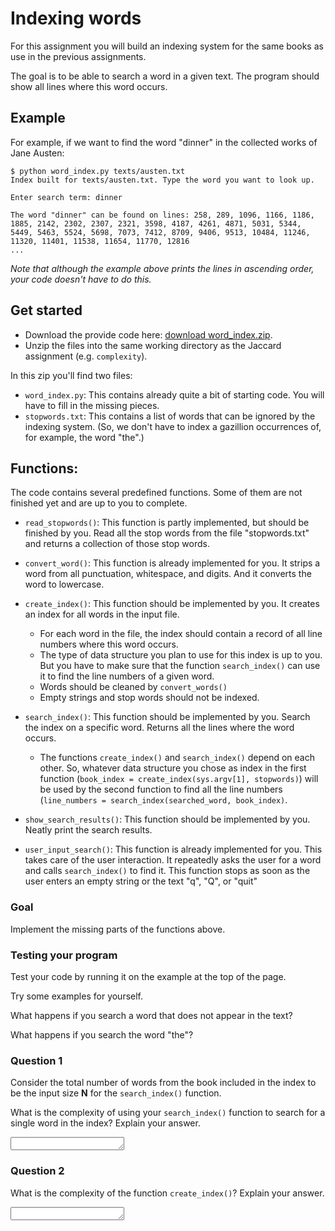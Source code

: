 # Indexing words
For this assignment you will build an indexing system for the same books as use in the previous assignments.

The goal is to be able to search a word in a given text. The program should show all lines where this word occurs.

## Example

For example, if we want to find the word "dinner" in the collected works of Jane Austen:

    $ python word_index.py texts/austen.txt
    Index built for texts/austen.txt. Type the word you want to look up.

    Enter search term: dinner

    The word "dinner" can be found on lines: 258, 289, 1096, 1166, 1186, 1885, 2142, 2302, 2307, 2321, 3598, 4187, 4261, 4871, 5031, 5344, 5449, 5463, 5524, 5698, 7073, 7412, 8709, 9406, 9513, 10484, 11246, 11320, 11401, 11538, 11654, 11770, 12816
    ...

*Note that although the example above prints the lines in ascending order, your code doesn't have to do this.*

## Get started

* Download the provide code here: [download word_index.zip](word_index.zip).
* Unzip the files into the same working directory as the Jaccard assignment (e.g. `complexity`).

In this zip you'll find two files:

- `word_index.py`: This contains already quite a bit of starting code. You will have to fill in the missing pieces.
- `stopwords.txt`: This contains a list of words that can be ignored by the indexing system. (So, we don't have to index a gazillion occurrences of, for example, the word "the".)

## Functions:

The code contains several predefined functions. Some of them are not finished yet and are up to you to complete.

* `read_stopwords()`: This function is partly implemented, but should be finished by you. Read all the stop words from the file "stopwords.txt" and returns a collection of those stop words.

* `convert_word()`: This function is already implemented for you. It strips a word from all punctuation, whitespace, and digits. And it converts the word to lowercase.

* `create_index()`: This function should be implemented by you. It creates an index for all words in the input file.

    * For each word in the file, the index should contain a record of all line numbers where this word occurs.
    * The type of data structure you plan to use for this index is up to you. But you have to make sure that the function `search_index()` can use it to find the line numbers of a given word.
    * Words should be cleaned by `convert_words()`
    * Empty strings and stop words should not be indexed.

* `search_index()`: This function should be implemented by you. Search the index on a specific word. Returns all the lines where the word occurs.

    * The functions `create_index()` and `search_index()` depend on each other. So, whatever data structure you chose as index in the first function (`book_index = create_index(sys.argv[1], stopwords)`) will be used by the second function to find all the line numbers (`line_numbers = search_index(searched_word, book_index)`.

* `show_search_results()`: This function should be implemented by you. Neatly print the search results.

* `user_input_search()`: This function is already implemented for you. This takes care of the user interaction. It repeatedly asks the user for a word and calls `search_index()` to find it. This function stops as soon as the user enters an empty string or the text "q", "Q", or "quit"


### Goal

Implement the missing parts of the functions above.

### Testing your program

Test your code by running it on the example at the top of the page.

Try some examples for yourself.

What happens if you search a word that does not appear in the text?

What happens if you search the word "the"?

### Question 1

Consider the total number of words from the book included in the index to be
the input size **N** for the `search_index()` function.

What is the complexity of using your `search_index()` function to search for a
single word in the index? Explain your answer.

<textarea name="form[1]" rows="1" required=""></textarea>

### Question 2

What is the complexity of the function `create_index()`? Explain your answer.

<textarea name="form[2]" rows="1" required=""></textarea>
